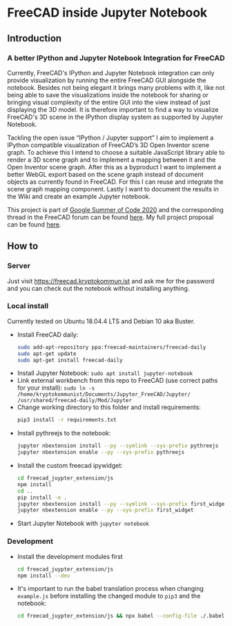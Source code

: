 # FreeCAD inside Jupyter Notebook
## Introduction
### A better IPython and Jupyter Notebook Integration for FreeCAD

Currently, FreeCAD's IPython and Jupyter Notebook integration can only provide visualization by running the entire FreeCAD GUI alongside the notebook. Besides not being elegant it brings many problems with it, like not being able to save the visualizations inside the notebook for sharing or bringing visual complexity of the entire GUI into the view instead of just displaying the 3D model. It is therefore important to find a way to visualize FreeCAD's 3D scene in the IPython display system as supported by Jupyter Notebook.

Tackling the open issue “IPython / Jupyter support” I aim to implement a IPython compatible visualization of FreeCAD’s 3D Open Inventor scene graph. To achieve this I intend to choose a suitable JavaScript library able to render a 3D scene graph and to implement a mapping between it and the Open Inventor scene graph. After this as a byproduct I want to implement a better WebGL export based on the scene graph instead of document objects as currently found in FreeCAD. For this I can reuse and integrate the scene graph mapping component. Lastly I want to document the results in the Wiki and create an example Jupyter notebook.

This project is part of [Google Summer of Code 2020](https://summerofcode.withgoogle.com/projects/#6095514577141760) and the corresponding thread in the FreeCAD forum can be found [here](https://forum.freecadweb.org/viewtopic.php?f=8&t=46039). My full project proposal can be found [here](https://docs.google.com/document/d/1VgfsD06Qvb87S-tQazfTsyYTp14Z3EjF4V9puPVNCTQ/edit).

## How to

### Server

Just visit https://freecad.kryptokommun.ist and ask me for the password and you can check out the notebook without installing anything.

### Local install

Currently tested on Ubuntu 18.04.4 LTS and Debian 10 aka Buster.

  - Install FreeCAD daily:
    ```bash
    sudo add-apt-repository ppa:freecad-maintainers/freecad-daily
    sudo apt-get update
    sudo apt-get install freecad-daily
    ``` 
 - Install Jupyter Notebook: `sudo apt install jupyter-notebook`
 - Link external workbench from this repo to FreeCAD (use correct paths for your install): `sudo ln -s /home/kryptokommunist/Documents/Jupyter_FreeCAD/Jupyter/ /usr/shared/freecad-daily/Mod/Jupyter`
 - Change working directory to this folder and install requirements:
    ```bash
    pip3 install -r requirements.txt
    ```
 - Install pythreejs to the notebook:
    ```bash
    jupyter nbextension install --py --symlink --sys-prefix pythreejs
    jupyter nbextension enable --py --sys-prefix pythreejs    
    ```
 - Install the custom freecad ipywidget:
    ```bash
    cd freecad_juypter_extension/js
    npm install
    cd ..
    pip install -e .
    jupyter nbextension install --py --symlink --sys-prefix first_widget
    jupyter nbextension enable --py --sys-prefix first_widget
    ```
 -  Start Jupyter Notebook with `jupyter notebook`
 
 ### Development
 
 - Install the development modules first
   ```bash
   cd freecad_juypter_extension/js
   npm install --dev
   ```
 - It's important to run the babel translation process when changing `example.js` before installing the changed module to `pip3` and the notebook:
   ```bash
   cd freecad_juypter_extension/js && npx babel --config-file ./.babelrc lib/example.js.babel_source -o lib/example.js && npm install && cd .. && pip3 install . && jupyter nbextension install --py --symlink --sys-prefix first_widget && jupyter nbextension enable first_widget --py --sys-prefix
   ```
